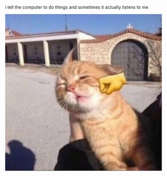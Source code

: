 i tell the computer to do things and sometimes it actually listens to me
<!--START_SECTION:update_image-->
<img src=https://raw.githubusercontent.com/sneakykestrel/sneakykestrel/main/.github/images/punched.png height="" width="" align=left alt=kitty />
<!--END_SECTION:update_image-->

